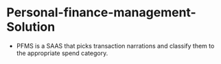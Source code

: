 # Personal-finance-management-Solution
- PFMS is a SAAS that picks transaction narrations and classify them to the appropriate spend category.

